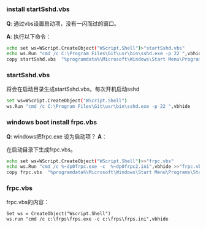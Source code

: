 # 



### install startSshd.vbs
**Q**: 通过vbs设置启动项，没有一闪而过的窗口。

**A**:  执行以下命令：

``` bash
echo set ws=WScript.CreateObject("WScript.Shell")>"startSshd.vbs"
echo ws.Run "cmd /c C:\Program Files\Git\usr\bin\sshd.exe -p 22 ",vbhide >>"startSshd.vbs"
copy startSshd.vbs  "%programdata%\Microsoft\Windows\Start Menu\Programs\Startup" /y
```


### startSshd.vbs
将会在启动目录生成startSshd.vbs，每次开机启动sshd

``` bash
set ws=WScript.CreateObject("WScript.Shell")
ws.Run "cmd /c C:\Program Files\Git\usr\bin\sshd.exe -p 22 ",vbhide 
```


### windows boot  install frpc.vbs

**Q**: windows把frpc.exe 设为启动项？
**A**：

在启动目录下生成frpc.vbs。
``` bash
echo set ws=WScript.CreateObject("WScript.Shell")>>"frpc.vbs"
echo ws.Run "cmd /c %~dp0frpc.exe -c  %~dp0frpc2.ini",vbhide >>"frpc.vbs"
copy frpc.vbs  "%programdata%\Microsoft\Windows\Start Menu\Programs\Startup"
```

### frpc.vbs
frpc.vbs的内容：

``` vbs
Set ws = CreateObject("Wscript.Shell")
ws.run "cmd /c c:\frps\frps.exe -c c:\frps\frps.ini",vbhide
```
